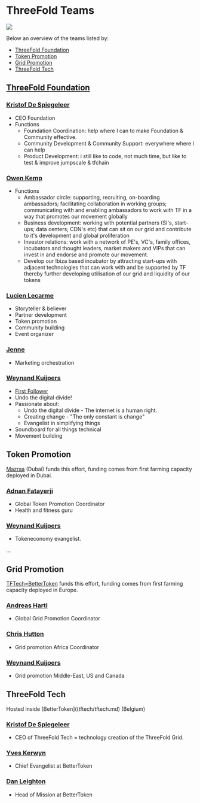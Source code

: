 
# ThreeFold Teams

![](https://images.unsplash.com/6/mountain.JPG?ixlib=rb-0.3.5&ixid=eyJhcHBfaWQiOjEyMDd9&s=9e02e6b76ac6188e232612e755c4a76d&auto=format&fit=crop&w=1350&q=80)

Below an overview of the teams listed by:
- [ThreeFold Foundation](#foundation)
- [Token Promotion](#token_promotion)
- [Grid Promotion](#grid_promotion)
- [ThreeFold Tech](#tf_tech)

<a id='foundation'></a>

## [ThreeFold Foundation](/contributors/tf_companies.md)

### [Kristof De Spiegeleer](/contributors/tftech/kristof_de_spiegeleer.md)

- CEO Foundation
- Functions
    - Foundation Coordination: help where I can to make Foundation & Community effective.
    - Community Development &  Community Support: everywhere where I can help
    - Product Development: i still like to code, not much time, but like to test & improve jumpscale & tfchain

### [Owen Kemp](/contributors/tftech/owen_kemp.md)
- Functions
    - Ambassador circle: supporting, recruiting, on-boarding ambassadors; facilitating collaboration in working groups; communicating with  and enabling ambassadors to work with TF in a way that promotes our movement globally
    - Business development: working with potential partners (SI's, start-ups; data centers; CDN's etc) that can sit on our grid and contribute to it's development and global proliferation
    - Investor relations: work with a network of PE's, VC's, family offices, incubators and thought leaders, market makers and VIPs that can invest in and endorse and promote our movement.
    - Develop our Ibiza based incubator by attracting start-ups with adjacent technologies that can work with and be supported by TF thereby further developing utilisation of our grid and liquidity of our tokens

### [Lucien Lecarme](/contributors/tftech/Lucien_Lecarme.md)

- Storyteller & believer
- Partner development
- Token promotion
- Community building
- Event organizer


### [Jenne](/contributors/mazraa/Jenne_Magno.md)
- Marketing orchestration

### [Weynand Kuijpers](/contributors/tftech/Weynand_Kuijpers.md)

- [First Follower](https://www.youtube.com/watch?v=fW8amMCVAJQ)
- Undo the digital divide!
- Passionate about:
  - Undo the digital divide - The internet is a human right.
  - Creating change - "The only constant is change"
  - Evangelist in simplifying things
- Soundboard for all things technical
- Movement building

<a id='token_promotion'></a>

## Token Promotion

[Mazraa](mazraa/mazraa.md) (Dubai) funds this effort, funding comes from first farming capacity deployed in Dubai.

### [Adnan Fatayerji](/contributors/mazraa/Adnan_Fatayerji.md)
- Global Token Promotion Coordinator
- Health and fitness guru
### [Weynand Kuijpers](/contributors/tftech/Weynand_Kuijpers.md)
- Tokeneconomy evangelist.

...

<a id='grid_promotion'></a>

## Grid Promotion

[TFTech=BetterToken](tftech/tftech.md) funds this effort, funding comes from first farming capacity deployed in Europe.

### [Andreas Hartl](/contributors/tftech/Andreas_Hartl.md)
- Global Grid Promotion Coordinator
### [Chris Hutton](/contributors/tftech/Chris_Hutton.md)
- Grid promotion Africa Coordinator
### [Weynand Kuijpers](/contributors/tftech/Weynand_Kuijpers.md)
- Grid promotion Middle-East, US and Canada

<a id='tf_tech'></a>

## ThreeFold Tech

Hosted inside [BetterToken]((tftech/tftech.md) (Belgium)

### [Kristof De Spiegeleer](/contributors/tftech/kristof_de_spiegeleer.md)

- CEO of ThreeFold Tech = technology creation of the ThreeFold Grid.

### [Yves Kerwyn](/contributors/tftech/Yves_Kerwyn.md)

- Chief Evangelist at BetterToken

### [Dan Leighton](/contributors/tftech/Dan_Leighton.md)

- Head of Mission at BetterToken
